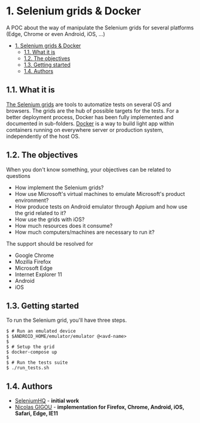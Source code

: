 # 1. Selenium grids & Docker

A POC about the way of manipulate the Selenium grids for several platforms (Edge, Chrome or even Android, iOS, ...)

<!-- TOC -->

- [1. Selenium grids & Docker](#1-selenium-grids--docker)
    - [1.1. What it is](#11-what-it-is)
    - [1.2. The objectives](#12-the-objectives)
    - [1.3. Getting started](#13-getting-started)
    - [1.4. Authors](#14-authors)

<!-- /TOC -->

## 1.1. What it is

[The Selenium grids](http://www.seleniumhq.org/projects/grid/) are tools to automatize tests on several OS and browsers. The grids are the hub of possible targets for the tests. For a better deployment process, Docker has been fully implemented and documented in sub-folders. [Docker](https://www.docker.com/) is a way to build light app within containers running on everywhere server or production system, independently of the host OS.

## 1.2. The objectives

When you don't know something, your objectives can be related to questions

- How implement the Selenium grids?
- How use Microsoft's virtual machines to emulate Microsoft's product environment?
- How produce tests on Android emulator through Appium and how use the grid related to it?
- How use the grids with iOS?
- How much resources does it consume?
- How much computers/machines are necessary to run it?

The support should be resolved for

- Google Chrome
- Mozilla Firefox
- Microsoft Edge
- Internet Explorer 11
- Android
- iOS

## 1.3. Getting started

To run the Selenium grid, you'll have three steps.

```shell
$ # Run an emulated device
$ $ANDROID_HOME/emulator/emulator @<avd-name>
$
$ # Setup the grid
$ docker-compose up
$
$ # Run the tests suite
$ ./run_tests.sh
```

## 1.4. Authors

- [SeleniumHQ](https://github.com/SeleniumHQ/) - **initial work**
- [Nicolas GIGOU](https://github.com/gigouni/) - **implementation for Firefox, Chrome, Android, iOS, Safari, Edge, IE11**